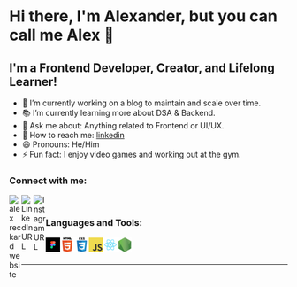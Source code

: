 # Hi there, I'm Alexander, but you can call me Alex 👋

## I'm a Frontend Developer, Creator, and Lifelong Learner!

- 🚀 I’m currently working on a blog to maintain and scale over time.
- 📚 I’m currently learning more about DSA & Backend.
- 💬 Ask me about: Anything related to Frontend or UI/UX.
- 📧 How to reach me: [linkedin]
- 😄 Pronouns: He/Him
- ⚡ Fun fact: I enjoy video games and working out at the gym.

### Connect with me:

[<img align="left" alt="alex reckard website" width="22px" src="https://alexreckard.com/images/icon.png" />][website]
[<img align="left" alt="LinkedIn URL" width="22px" src="https://upload.wikimedia.org/wikipedia/commons/thumb/c/ca/LinkedIn_logo_initials.png/800px-LinkedIn_logo_initials.png" />][linkedin]
[<img align="left" alt="Instagram URL" width="22px" src="https://upload.wikimedia.org/wikipedia/commons/thumb/e/e7/Instagram_logo_2016.svg/2048px-Instagram_logo_2016.svg.png" />][instagram]

<br />

### Languages and Tools:
<img align="left" alt="FIGMA" width="26px" src="https://raw.githubusercontent.com/github/explore/main/topics/figma/figma.png" />
<img align="left" alt="HTML5" width="26px" src="https://raw.githubusercontent.com/github/explore/main/topics/html/html.png" />
<img align="left" alt="CSS3" width="26px" src="https://raw.githubusercontent.com/github/explore/main/topics/css/css.png" />
<img align="left" alt="JavaScript" width="26px" src="https://raw.githubusercontent.com/github/explore/main/topics/javascript/javascript.png" />
<img align="left" alt="React" width="26px" src="https://raw.githubusercontent.com/github/explore/main/topics/react/react.png" />
<img align="left" alt="Node.js" width="26px" src="https://raw.githubusercontent.com/github/explore/main/topics/nodejs/nodejs.png" />

<br />
<br />

---

[website]: https://alexreckard.com
[instagram]: https://www.instagram.com/alex_reckard
[linkedin]: https://www.linkedin.com/in/alexreckard
